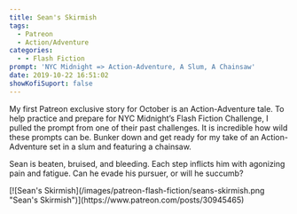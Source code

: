 ```yaml
---
title: Sean's Skirmish
tags:
  - Patreon
  - Action/Adventure
categories:
  - - Flash Fiction
prompt: 'NYC Midnight => Action-Adventure, A Slum, A Chainsaw'
date: 2019-10-22 16:51:02
showKofiSuport: false
---
```


My first Patreon exclusive story for October is an Action-Adventure tale. To help practice and prepare for NYC Midnight’s Flash Fiction Challenge, I pulled the prompt from one of their past challenges. It is incredible how wild these prompts can be. Bunker down and get ready for my take of an Action-Adventure set in a slum and featuring a chainsaw.<!-- more -->

Sean is beaten, bruised, and bleeding. Each step inflicts him with agonizing pain and fatigue. Can he evade his pursuer, or will he succumb?

<div class="center">[![Sean's Skirmish](/images/patreon-flash-fiction/seans-skirmish.png "Sean's Skirmish")](https://www.patreon.com/posts/30945465)</div>